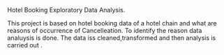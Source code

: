 Hotel Booking Exploratory Data Analysis.

This project is based on hotel booking data of a hotel chain and what are reasons of occurrence of Cancelleation.
To identify the reason data analuysis is done. The data iss cleaned,transformed and then analysis is carried out .
